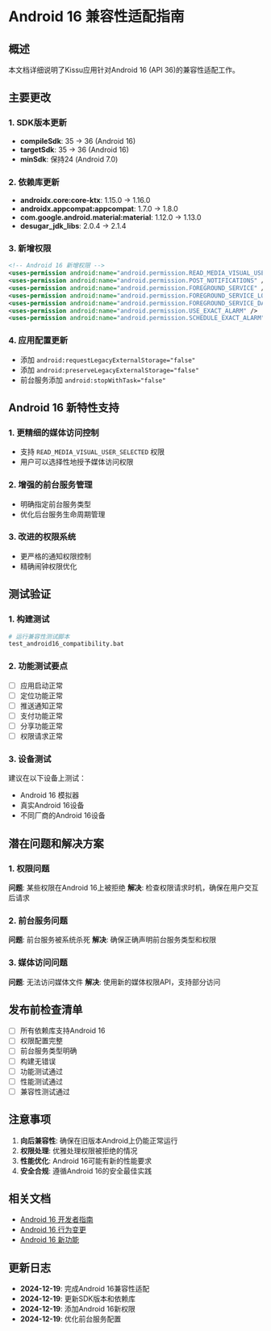# Android 16 兼容性适配指南

## 概述
本文档详细说明了Kissu应用针对Android 16 (API 36)的兼容性适配工作。

## 主要更改

### 1. SDK版本更新
- **compileSdk**: 35 → 36 (Android 16)
- **targetSdk**: 35 → 36 (Android 16)
- **minSdk**: 保持24 (Android 7.0)

### 2. 依赖库更新
- **androidx.core:core-ktx**: 1.15.0 → 1.16.0
- **androidx.appcompat:appcompat**: 1.7.0 → 1.8.0
- **com.google.android.material:material**: 1.12.0 → 1.13.0
- **desugar_jdk_libs**: 2.0.4 → 2.1.4

### 3. 新增权限
```xml
<!-- Android 16 新增权限 -->
<uses-permission android:name="android.permission.READ_MEDIA_VISUAL_USER_SELECTED" />
<uses-permission android:name="android.permission.POST_NOTIFICATIONS" />
<uses-permission android:name="android.permission.FOREGROUND_SERVICE" />
<uses-permission android:name="android.permission.FOREGROUND_SERVICE_LOCATION" />
<uses-permission android:name="android.permission.FOREGROUND_SERVICE_DATA_SYNC" />
<uses-permission android:name="android.permission.USE_EXACT_ALARM" />
<uses-permission android:name="android.permission.SCHEDULE_EXACT_ALARM" />
```

### 4. 应用配置更新
- 添加 `android:requestLegacyExternalStorage="false"`
- 添加 `android:preserveLegacyExternalStorage="false"`
- 前台服务添加 `android:stopWithTask="false"`

## Android 16 新特性支持

### 1. 更精细的媒体访问控制
- 支持 `READ_MEDIA_VISUAL_USER_SELECTED` 权限
- 用户可以选择性地授予媒体访问权限

### 2. 增强的前台服务管理
- 明确指定前台服务类型
- 优化后台服务生命周期管理

### 3. 改进的权限系统
- 更严格的通知权限控制
- 精确闹钟权限优化

## 测试验证

### 1. 构建测试
```bash
# 运行兼容性测试脚本
test_android16_compatibility.bat
```

### 2. 功能测试要点
- [ ] 应用启动正常
- [ ] 定位功能正常
- [ ] 推送通知正常
- [ ] 支付功能正常
- [ ] 分享功能正常
- [ ] 权限请求正常

### 3. 设备测试
建议在以下设备上测试：
- Android 16 模拟器
- 真实Android 16设备
- 不同厂商的Android 16设备

## 潜在问题和解决方案

### 1. 权限问题
**问题**: 某些权限在Android 16上被拒绝
**解决**: 检查权限请求时机，确保在用户交互后请求

### 2. 前台服务问题
**问题**: 前台服务被系统杀死
**解决**: 确保正确声明前台服务类型和权限

### 3. 媒体访问问题
**问题**: 无法访问媒体文件
**解决**: 使用新的媒体权限API，支持部分访问

## 发布前检查清单

- [ ] 所有依赖库支持Android 16
- [ ] 权限配置完整
- [ ] 前台服务类型明确
- [ ] 构建无错误
- [ ] 功能测试通过
- [ ] 性能测试通过
- [ ] 兼容性测试通过

## 注意事项

1. **向后兼容性**: 确保在旧版本Android上仍能正常运行
2. **权限处理**: 优雅处理权限被拒绝的情况
3. **性能优化**: Android 16可能有新的性能要求
4. **安全合规**: 遵循Android 16的安全最佳实践

## 相关文档

- [Android 16 开发者指南](https://developer.android.com/about/versions/16)
- [Android 16 行为变更](https://developer.android.com/about/versions/16/behavior-changes-16)
- [Android 16 新功能](https://developer.android.com/about/versions/16/features)

## 更新日志

- **2024-12-19**: 完成Android 16兼容性适配
- **2024-12-19**: 更新SDK版本和依赖库
- **2024-12-19**: 添加Android 16新权限
- **2024-12-19**: 优化前台服务配置
